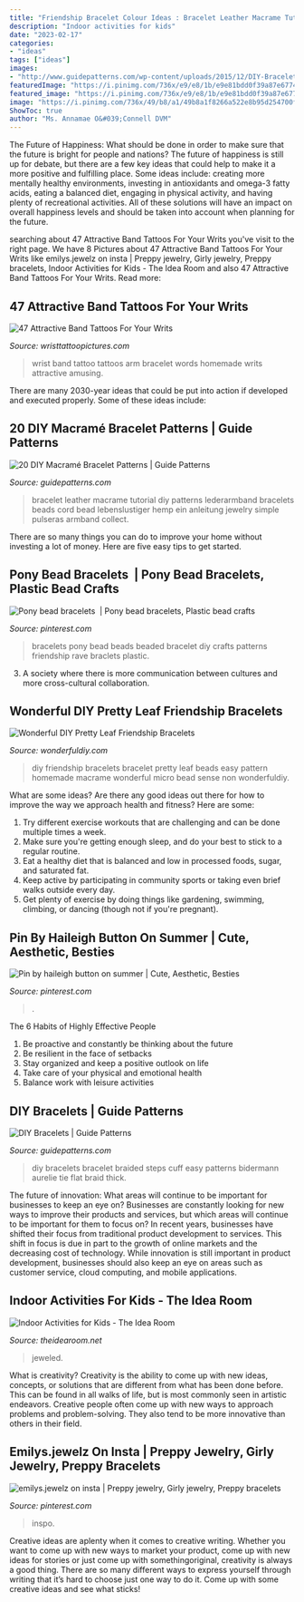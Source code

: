 ```yaml
---
title: "Friendship Bracelet Colour Ideas : Bracelet Leather Macrame Tutorial Diy Patterns Lederarmband Bracelets Beads Cord Bead Lebenslustiger Hemp Ein Anleitung Jewelry Simple Pulseras Armband Collect"
description: "Indoor activities for kids"
date: "2023-02-17"
categories:
- "ideas"
tags: ["ideas"]
images:
- "http://www.guidepatterns.com/wp-content/uploads/2015/12/DIY-Bracelets.jpg"
featuredImage: "https://i.pinimg.com/736x/e9/e8/1b/e9e81bdd0f39a87e677458cd8bc3b514.jpg"
featured_image: "https://i.pinimg.com/736x/e9/e8/1b/e9e81bdd0f39a87e677458cd8bc3b514.jpg"
image: "https://i.pinimg.com/736x/49/b8/a1/49b8a1f8266a522e8b95d254700fae59.jpg"
ShowToc: true
author: "Ms. Annamae O&#039;Connell DVM"
---
```



The Future of Happiness: What should be done in order to make sure that the future is bright for people and nations?
The future of happiness is still up for debate, but there are a few key ideas that could help to make it a more positive and fulfilling place. Some ideas include: creating more mentally healthy environments, investing in antioxidants and omega-3 fatty acids, eating a balanced diet, engaging in physical activity, and having plenty of recreational activities. All of these solutions will have an impact on overall happiness levels and should be taken into account when planning for the future.

	

		
searching about 47 Attractive Band Tattoos For Your Writs you've visit to the right page. We have 8 Pictures about 47 Attractive Band Tattoos For Your Writs like emilys.jewelz on insta | Preppy jewelry, Girly jewelry, Preppy bracelets, Indoor Activities for Kids - The Idea Room and also 47 Attractive Band Tattoos For Your Writs. Read more:
		
    
## 47 Attractive Band Tattoos For Your Writs

<img loading=lazy src="http://www.wristtattoopictures.com/wp-content/uploads/2016/06/Homemade-Wrist-Band-Tattoo-WT128.jpg" onerror="this.onerror=null;this.src='https://tse4.mm.bing.net/th?id=OIP.jCuD6ZETcbXyCqTZgVr_vgHaGx&amp;pid=15.1';" alt="47 Attractive Band Tattoos For Your Writs">

_Source: wristtattoopictures.com_

>wrist band tattoo tattoos arm bracelet words homemade writs attractive amusing. 

	

There are many 2030-year ideas that could be put into action if developed and executed properly. Some of these ideas include:

    
## 20 DIY Macramé Bracelet Patterns | Guide Patterns

<img loading=lazy src="http://www.guidepatterns.com/wp-content/uploads/2015/01/Leather-Macrame-Bracelet.jpg" onerror="this.onerror=null;this.src='https://tse3.mm.bing.net/th?id=OIP.ggctPy2lYcPOqIQyfy0fpQAAAA&amp;pid=15.1';" alt="20 DIY Macramé Bracelet Patterns | Guide Patterns">

_Source: guidepatterns.com_

>bracelet leather macrame tutorial diy patterns lederarmband bracelets beads cord bead lebenslustiger hemp ein anleitung jewelry simple pulseras armband collect. 

	

There are so many things you can do to improve your home without investing a lot of money. Here are five easy tips to get started.

    
## Pony Bead Bracelets ️ | Pony Bead Bracelets, Plastic Bead Crafts

<img loading=lazy src="https://i.pinimg.com/736x/e9/e8/1b/e9e81bdd0f39a87e677458cd8bc3b514.jpg" onerror="this.onerror=null;this.src='https://tse4.mm.bing.net/th?id=OIP.3iX3AAJ4NpIxIN_vq7JnUAHaJ3&amp;pid=15.1';" alt="Pony bead bracelets ️ | Pony bead bracelets, Plastic bead crafts">

_Source: pinterest.com_

>bracelets pony bead beads beaded bracelet diy crafts patterns friendship rave braclets plastic. 

	

3. A society where there is more communication between cultures and more cross-cultural collaboration. 

    
## Wonderful DIY Pretty Leaf Friendship Bracelets

<img loading=lazy src="https://cdn.wonderfuldiy.com/wp-content/uploads/2014/08/DIY-friendship-bracelet-0.jpg" onerror="this.onerror=null;this.src='https://tse4.mm.bing.net/th?id=OIP.hmv1hesUunaTTZmDg76GDgHaFk&amp;pid=15.1';" alt="Wonderful DIY Pretty Leaf Friendship Bracelets">

_Source: wonderfuldiy.com_

>diy friendship bracelets bracelet pretty leaf beads easy pattern homemade macrame wonderful micro bead sense non wonderfuldiy. 

	

What are some ideas?
Are there any good ideas out there for how to improve the way we approach health and fitness? Here are some: 
1. Try different exercise workouts that are challenging and can be done multiple times a week. 
2. Make sure you're getting enough sleep, and do your best to stick to a regular routine. 
3. Eat a healthy diet that is balanced and low in processed foods, sugar, and saturated fat. 
4. Keep active by participating in community sports or taking even brief walks outside every day. 
5. Get plenty of exercise by doing things like gardening, swimming, climbing, or dancing (though not if you're pregnant).

    
## Pin By Haileigh Button On Summer | Cute, Aesthetic, Besties

<img loading=lazy src="https://i.pinimg.com/736x/49/b8/a1/49b8a1f8266a522e8b95d254700fae59.jpg" onerror="this.onerror=null;this.src='https://tse4.mm.bing.net/th?id=OIP.2ZOv1MI04eGf4Ls0AADQcwHaNK&amp;pid=15.1';" alt="Pin by haileigh button on summer | Cute, Aesthetic, Besties">

_Source: pinterest.com_

>. 

	

The 6 Habits of Highly Effective People
1. Be proactive and constantly be thinking about the future 
2. Be resilient in the face of setbacks 
3. Stay organized and keep a positive outlook on life 
4. Take care of your physical and emotional health 
5. Balance work with leisure activities 

    
## DIY Bracelets | Guide Patterns

<img loading=lazy src="http://www.guidepatterns.com/wp-content/uploads/2015/12/DIY-Bracelets.jpg" onerror="this.onerror=null;this.src='https://tse2.mm.bing.net/th?id=OIP.vF_Nj-EwMxjaValNvuPOXwHaIp&amp;pid=15.1';" alt="DIY Bracelets | Guide Patterns">

_Source: guidepatterns.com_

>diy bracelets bracelet braided steps cuff easy patterns bidermann aurelie tie flat braid thick. 

	

The future of innovation: What areas will continue to be important for businesses to keep an eye on?
Businesses are constantly looking for new ways to improve their products and services, but which areas will continue to be important for them to focus on? In recent years, businesses have shifted their focus from traditional product development to services. This shift in focus is due in part to the growth of online markets and the decreasing cost of technology. While innovation is still important in product development, businesses should also keep an eye on areas such as customer service, cloud computing, and mobile applications.

    
## Indoor Activities For Kids - The Idea Room

<img loading=lazy src="https://www.theidearoom.net/wp-content/uploads/2015/01/Paint-Snow1.jpg" onerror="this.onerror=null;this.src='https://tse3.mm.bing.net/th?id=OIP.TkEeDehD3UxUYS88h1byfQHaLG&amp;pid=15.1';" alt="Indoor Activities for Kids - The Idea Room">

_Source: theidearoom.net_

>jeweled. 

	

What is creativity?
Creativity is the ability to come up with new ideas, concepts, or solutions that are different from what has been done before. This can be found in all walks of life, but is most commonly seen in artistic endeavors. Creative people often come up with new ways to approach problems and problem-solving. They also tend to be more innovative than others in their field.

    
## Emilys.jewelz On Insta | Preppy Jewelry, Girly Jewelry, Preppy Bracelets

<img loading=lazy src="https://i.pinimg.com/736x/14/f5/5a/14f55a0fd56d4e03001efa0b5a6d6bcd.jpg" onerror="this.onerror=null;this.src='https://tse4.mm.bing.net/th?id=OIP.Bjo8Y4lt_JgK7EN9bxR2dwHaJy&amp;pid=15.1';" alt="emilys.jewelz on insta | Preppy jewelry, Girly jewelry, Preppy bracelets">

_Source: pinterest.com_

>inspo. 

	

Creative ideas are aplenty when it comes to creative writing. Whether you want to come up with new ways to market your product, come up with new ideas for stories or just come up with somethingoriginal, creativity is always a good thing. There are so many different ways to express yourself through writing that it’s hard to choose just one way to do it. Come up with some creative ideas and see what sticks!

